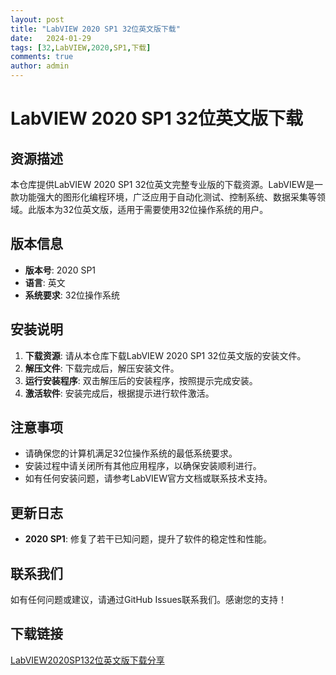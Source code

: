 ```yaml
---
layout: post
title: "LabVIEW 2020 SP1 32位英文版下载"
date:   2024-01-29
tags: [32,LabVIEW,2020,SP1,下载]
comments: true
author: admin
---
```

# LabVIEW 2020 SP1 32位英文版下载

## 资源描述

本仓库提供LabVIEW 2020 SP1 32位英文完整专业版的下载资源。LabVIEW是一款功能强大的图形化编程环境，广泛应用于自动化测试、控制系统、数据采集等领域。此版本为32位英文版，适用于需要使用32位操作系统的用户。

## 版本信息

- **版本号**: 2020 SP1
- **语言**: 英文
- **系统要求**: 32位操作系统

## 安装说明

1. **下载资源**: 请从本仓库下载LabVIEW 2020 SP1 32位英文版的安装文件。
2. **解压文件**: 下载完成后，解压安装文件。
3. **运行安装程序**: 双击解压后的安装程序，按照提示完成安装。
4. **激活软件**: 安装完成后，根据提示进行软件激活。

## 注意事项

- 请确保您的计算机满足32位操作系统的最低系统要求。
- 安装过程中请关闭所有其他应用程序，以确保安装顺利进行。
- 如有任何安装问题，请参考LabVIEW官方文档或联系技术支持。

## 更新日志

- **2020 SP1**: 修复了若干已知问题，提升了软件的稳定性和性能。

## 联系我们

如有任何问题或建议，请通过GitHub Issues联系我们。感谢您的支持！

## 下载链接

[LabVIEW2020SP132位英文版下载分享](https://pan.quark.cn/s/f4d48affaf90)